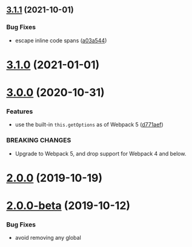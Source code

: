 ## [3.1.1](https://github.com/fengyuanchen/markdown-to-vue-loader/compare/v3.1.0...v3.1.1) (2021-10-01)


### Bug Fixes

* escape inline code spans ([a03a544](https://github.com/fengyuanchen/markdown-to-vue-loader/commit/a03a544ca1ed4a1e7162d369d9ddfabfa9a72d94))



# [3.1.0](https://github.com/fengyuanchen/markdown-to-vue-loader/compare/v3.0.0...v3.1.0) (2021-01-01)



# [3.0.0](https://github.com/fengyuanchen/markdown-to-vue-loader/compare/v2.0.0...v3.0.0) (2020-10-31)


### Features

* use the built-in `this.getOptions` as of Webpack 5 ([d771aef](https://github.com/fengyuanchen/markdown-to-vue-loader/commit/d771aef5ec29ed2ce99db05d7e460aec1a740de9))


### BREAKING CHANGES

* Upgrade to Webpack 5, and drop support for Webpack 4 and below.



# [2.0.0](https://github.com/fengyuanchen/markdown-to-vue-loader/compare/v2.0.0-beta...v2.0.0) (2019-10-19)



# [2.0.0-beta](https://github.com/fengyuanchen/markdown-to-vue-loader/compare/v2.0.0-alpha.2...v2.0.0-beta) (2019-10-12)


### Bug Fixes

* avoid removing any global <style> elements ([9a938db](https://github.com/fengyuanchen/markdown-to-vue-loader/commit/9a938dbdc0c06d5b90a3147371da9551fd5d5920))
* improve regexps ([9a517f4](https://github.com/fengyuanchen/markdown-to-vue-loader/commit/9a517f411672c008de6a45bb74e07522b5c18484))



# [2.0.0-alpha.2](https://github.com/fengyuanchen/markdown-to-vue-loader/compare/v2.0.0-alpha.1...v2.0.0-alpha.2) (2019-07-11)


### Features

* use `componentNamespace` as the class prefix for the root element ([4a2d90e](https://github.com/fengyuanchen/markdown-to-vue-loader/commit/4a2d90e63282c526bd2baf8ceab11a29e0358293))



# [2.0.0-alpha.1](https://github.com/fengyuanchen/markdown-to-vue-loader/compare/v2.0.0-alpha...v2.0.0-alpha.1) (2019-03-21)


### Features

* export as es6 module ([a2a0754](https://github.com/fengyuanchen/markdown-to-vue-loader/commit/a2a0754319bb9fd9c009f47074c6719f88dcf988))



# [2.0.0-alpha](https://github.com/fengyuanchen/markdown-to-vue-loader/compare/v1.0.1...v2.0.0-alpha) (2019-03-06)


### Code Refactoring

* drop the `escapeApostrophes` option ([c7fc2df](https://github.com/fengyuanchen/markdown-to-vue-loader/commit/c7fc2dfd618e152d58da9754bc76f524979d3b7e))


### Features

* add `configureMarkdownIt` option ([a487300](https://github.com/fengyuanchen/markdown-to-vue-loader/commit/a487300965567387361deedc4135138b6e1773b7))
* support root `<style>` elements ([1fb0ac1](https://github.com/fengyuanchen/markdown-to-vue-loader/commit/1fb0ac1e4629b55ce44f4a9f3fd7259e87569a12))


### BREAKING CHANGES

* not to escape apostrophes anymore



## [1.0.1](https://github.com/fengyuanchen/markdown-to-vue-loader/compare/v1.0.0...v1.0.1) (2018-12-10)



# 1.0.0 (2018-12-09)



